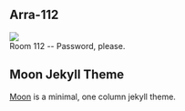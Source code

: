 ## Arra-112
![](https://vignette.wikia.nocookie.net/harrypotter/images/2/26/Screenshot_697.png/revision/latest?cb=20150502134330)  
 Room 112 -- Password, please.

## Moon Jekyll Theme
 [Moon](https://taylantatli.github.io/Moon) is a minimal, one column jekyll theme.
